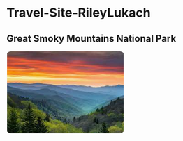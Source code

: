 # Travel-Site-RileyLukach
<!DOCTYPE html>
<html>
  <h2>Great Smoky Mountains National Park</h2>
<p><a href="https://www.explorebrysoncity.com/things-to-do/great-smoky-mountains-national-park/"><img src="great.png.png" alt="great"></a></p>
